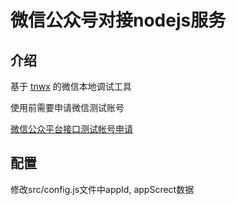 # 微信公众号对接nodejs服务

## 介绍

基于 [tnwx](https://www.npmjs.com/package/tnwx) 的微信本地调试工具

使用前需要申请微信测试账号

[微信公众平台接口测试帐号申请](https://mp.weixin.qq.com/debug/cgi-bin/sandbox?t=sandbox/login)

## 配置

修改src/config.js文件中appId, appScrect数据
